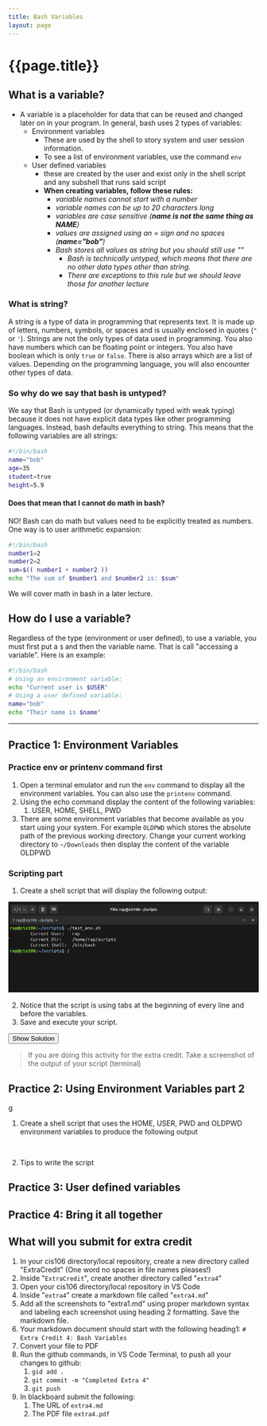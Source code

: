 ```yaml
---
title: Bash Variables
layout: page
---
```



# {{page.title}}

## What is a variable?
* A variable is a placeholder for data that can be reused and changed later on in your program. In general, bash uses 2 types of variables: 
  * Environment variables
    * These are used by the shell to story system and user session information.
    * To see a list of environment variables, use the command `env`
  * User defined variables
    * these are created by the user and exist only in the shell script and any subshell that runs said script
    * **When creating variables, follow these rules:**
      * *variable names cannot start with a number*
      * *variable names can be up to 20 characters long*
      * *variables are case sensitive (**name is not the same thing as NAME**)*
      * *values are assigned using an = sign and no spaces (**name="bob"**)*
      * *Bash stores all values as string but you should still use ""*
        * *Bash is technically untyped, which means that there are no other data types other than string.*
        * *There are exceptions to this rule but we should leave those for another lecture*

### What is string? 
A string is a type of data in programming that represents text. It is made up of letters, numbers, symbols, or spaces and is usually enclosed in quotes (`"` or `'`).  Strings are not the only types of data used in programming. You also have numbers which can be floating point or integers. You also have boolean which is only `true` or `false`. There is also arrays which are a list of values. Depending on the programming language, you will also encounter other types of data. 

### So why do we say that bash is untyped? 
We say that Bash is untyped (or dynamically typed with weak typing) because it does not have explicit data types like other programming languages. Instead, bash defaults everything to string. This means that the following variables are all strings:

```bash
#!/bin/bash
name="bob"
age=35
student=true
height=5.9
```

#### Does that mean that I cannot do math in bash?
NO! Bash can do math but values need to be explicitly treated as numbers. One way is to user arithmetic expansion:

```bash
#!/bin/bash
number1=2
number2=2
sum=$(( number1 + number2 ))
echo "The sum of $number1 and $number2 is: $sum"
```
We will cover math in bash in a later lecture. 

## How do I use a variable?
Regardless of the type (environment or user defined), to use a variable, you must first put a `$` and then the variable name. That is call "accessing a variable". Here is an example:

```bash
#!/bin/bash
# Using an environment variable:
echo "Current user is $USER"
# Using a user defined variable:
name="bob"
echo "Their name is $name"
```

<hr>

## Practice 1: Environment Variables
### Practice env or printenv command first
1. Open a terminal emulator and run the `env` command to display all the environment variables. You can also use the `printenv` command.
2. Using the echo command display the content of the following variables:
   1. USER, HOME, SHELL, PWD
3. There are some environment variables that become available as you start using your system. For example `OLDPWD` which stores the absolute path of the previous working directory. Change your current working directory to `~/Downloads` then display the content of the variable OLDPWD

### Scripting part
1. Create a shell script that will display the following output:

<p align="center"><img src="/assets/bash/variables/practice1_output.png"/></p>

2. Notice that the script is using tabs at the beginning of every line and before the variables. 
3. Save and execute your script.

<button class="btn btn-primary fs-5 mb-4 mb-md-0 mr-2" name="SolutionShow" 
    onclick="var x = document.getElementById('practice1');if (x.style.display === 'none') {x.style.display = 'block';} else {x.style.display = 'none';}">Show Solution</button>
<p align="center" style="display:none" id='practice1'><img src="/assets/extras/variables/practice1.png"/></p>

> If you are doing this activity for the extra credit. Take a screenshot of the output of your script (terminal)


## Practice 2: Using Environment Variables part 2
g
1. Create a shell script that uses the HOME, USER, PWD and OLDPWD environment variables to produce the following output

<p align="center"> <img href="" ></p>

2. Tips to write the script


## Practice 3: User defined variables


## Practice 4: Bring it all together



## What will you submit for extra credit
1. In your cis106 directory/local repository, create a new directory called "ExtraCredit" (One word no spaces in file names pleases!)
2. Inside "`ExtraCredit`", create another directory called "`extra4`"
3. Open your cis106 directory/local repository in VS Code
4. Inside "`extra4`" create a markdown file called "`extra4.md`"
5. Add all the screenshots to "extra1.md" using proper markdown syntax and labeling each screenshot using heading 2 formatting. Save the markdown file.
6. Your markdown document should start with the following heading1: `# Extra Credit 4: Bash Variables`
7. Convert your file to PDF
8. Run the github commands, in VS Code Terminal, to push all your changes to github:
   1. `gid add .`
   2. `git commit -m "Completed Extra 4"`
   3. `git push`
9. In blackboard submit the following:
   1.  The URL of `extra4.md` 
   2.  The PDF file `extra4.pdf`

